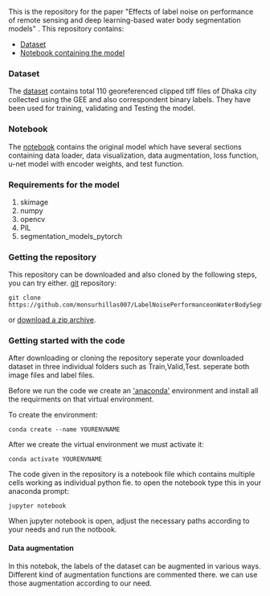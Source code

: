 
 This is the repository for the paper "Effects of label noise on performance of remote sensing and deep learning-based water body segmentation models" . 
 This repository contains:
 - [Dataset](https://github.com/monsurhillas007/LabelNoisePerformanceonWaterBodySegmentation/tree/main/Dataset)
 - [Notebook containing the model](https://github.com/monsurhillas007/LabelNoisePerformanceonWaterBodySegmentation/blob/main/model.ipynb)
 
### Dataset
The [dataset](https://github.com/monsurhillas007/LabelNoisePerformanceonWaterBodySegmentation/tree/main/Dataset) contains total 110 georeferenced clipped tiff files of Dhaka city collected using the GEE  and also correspondent binary labels. They have been used for training, validating and Testing the model. 

### Notebook
The [notebook](https://github.com/monsurhillas007/LabelNoisePerformanceonWaterBodySegmentation/blob/main/model.ipynb) contains the original model which have several sections containing data loader, data visualization, data augmentation, loss function, u-net model with encoder weights, and test function.

### Requirements for the model
 1. skimage
 2. numpy
 3. opencv
 4. PIL
 5. segmentation_models_pytorch

### Getting the repository

This repository can be downloaded and also cloned by the following steps, you can try either.
[git](https://git-scm.com/) repository:

    git clone https://github.com/monsurhillas007/LabelNoisePerformanceonWaterBodySegmentation.git

or [download a zip archive](https://github.com/monsurhillas007/LabelNoisePerformanceonWaterBodySegmentation/archive/refs/heads/main.zip).

### Getting started with the code

After downloading or cloning the repository seperate your downloaded dataset in three individual folders such as Train,Valid,Test. seperate both image files and label files.

Before we run the code we create an ['anaconda'](https://www.anaconda.com/) environment and install all the requirments on that virtual environment.



To create the environment:

    conda create --name YOURENVNAME

After we create the virtual environment we must activate it:

	conda activate YOURENVNAME

The code given in the repository is a notebook file which contains multiple cells working as individual python fie. to open the notebook type this in your anaconda prompt:

	jupyter notebook

When jupyter notebook is open, adjust the necessary paths according to your needs and run the notbook.

#### Data augmentation
In this notebok, the labels of the dataset can be augmented in various ways. Different kind of augmentation functions are commented there. we can use those augmentation according to our need.